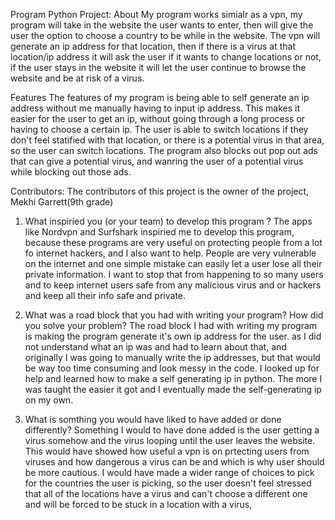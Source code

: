 Program Python Project:
About
My program works simialr as a vpn, my program will take in the website the user wants to enter, then will give the user the option to choose a country to be while in the website. The vpn will generate an ip address for that location, then if there is a virus at that location/ip address it will ask the user if it wants to change locations or not, if the user stays in the website it will let the user continue to browse the website and be at risk of a virus.

Features
The features of my program is being able to self generate an ip address without me manually having to input ip address. This makes it easier for the user to get an ip, without going through a long process or having to choose a certain ip. The user is able to switch locations if they don't feel statified with that location, or there is a potential virus in that area, so the user can switch locations. The program also blocks out pop out ads that can give a potential virus, and wanring the user of a potential virus while blocking out those ads.

Contributors:
The contributors of this project is the owner of the project, Mekhi Garrett(9th grade) 

1. What inspiried you (or your team) to develop this program ?
The apps like Nordvpn and Surfshark inspiried me to develop this program, because these programs are very useful on protecting people from a lot fo internet hackers, and I also want to help. People are very vulnerable on the internet and one simple mistake can easily let a user lose all their private information. I want to stop that from happening to so many users and to keep internet users safe from any malicious virus and or hackers and keep all their info safe and private.

2. What was a road block that you had with writing your program? How did you solve your problem?
The road block I had with writing my program is making the program generate it's own ip address for the user. as I did not understand what an ip was and had to learn about that, and originally I was going to manually write the ip addresses, but that would be way too time consuming and look messy in the code. I looked up  for help and learned how to make a self generating ip in python. The more I was taught the easier it got and I eventually made the self-generating ip on my own.

3. What is somthing you would have liked to have added or done differently?
    Something I would to have done added is the user getting a virus somehow and the virus looping until the user leaves the website. This would have showed how useful a vpn is on prtecting users from viruses and how dangerous a virus can be and which is why user should be more cautious. I would have made a wider range of  choices to pick for the countries the user is picking, so the user doesn't feel stressed that all of the locations have a virus and can't choose a different one and will be forced to be stuck in a location with a virus,


